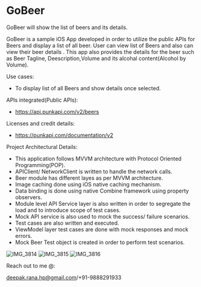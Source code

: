 # GoBeer
GoBeer will show the list of beers and its details.

GoBeer is a sample iOS App developed in order to utilize the public APIs for Beers and display a list of all beer. 
User can view list of Beers and also can view their beer details . 
This app also provides the details for the beer such as Beer Tagline, Deescription,Volume and its alcohal content(Alcohol by Volume).

Use cases:
- To display list of all Beers and show details once selected.

APIs integrated(Public APIs):
- https://api.punkapi.com/v2/beers

Licenses and credit details:
- https://punkapi.com/documentation/v2

Project Architectural Details:
- This application follows MVVM architecture with Protocol Oriented Programming(POP).
- APIClient/ NetworkClient is written to handle the network calls.
- Beer module has different layes as per MVVM architecture.
- Image caching done using iOS native caching mechanism.
- Data binding is done using native Combine framework using property observers. 
- Module level API Service layer is also written in order to segregate the load and to introduce scope of test cases.
- Mock API service is also used to mock the success/ failure scenarios.
- Test cases are also written and executed.
- ViewModel layer test cases are done with mock responses and mock errors.
- Mock Beer Test object is created in order to perform test scenarios.


![IMG_3814](https://user-images.githubusercontent.com/4252998/188264545-ce3b0813-dccf-44e9-a1da-9d9776680462.PNG)
![IMG_3815](https://user-images.githubusercontent.com/4252998/188264547-7a564499-36ee-4faa-bf69-f49390e297b1.PNG)
![IMG_3816](https://user-images.githubusercontent.com/4252998/188264551-a7fe38e4-9882-4e04-b5de-e4810ca68385.PNG)

Reach out to me @:

deepak.rana.hp@gmail.com/+91-9888291933
